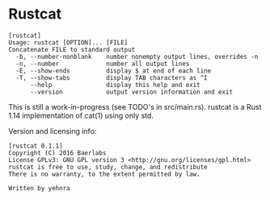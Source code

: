 <h1>Rustcat</h1>

```
[rustcat]
Usage: rustcat [OPTION]... [FILE]
Concatenate FILE to standard output
  -b, --number-nonblank    number nonempty output lines, overrides -n
  -n, --number             number all output lines
  -E, --show-ends          display $ at end of each line
  -T, --show-tabs          display TAB characters as ^I
      --help               display this help and exit
	  --version            output version information and exit
```

This is still a work-in-progress (see TODO's in src/main.rs).
rustcat is a Rust 1.14 implementation of cat(1) using only std.

Version and licensing info:

```
[rustcat 0.1.1]
Copyright (C) 2016 Baerlabs
License GPLv3: GNU GPL version 3 <http://gnu.org/licenses/gpl.html>
rustcat is free to use, study, change, and redistribute
There is no warranty, to the extent permitted by law.

Written by yehnra

```
